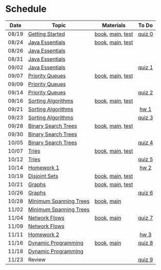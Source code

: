 # Schedule

| Date | Topic | Materials | To Do |
|:---:|---|---|:---:|
|08/19| [Getting Started](https://emory.zoom.us/rec/share/3NdrH4He5D5OHInCzFPcAocZD5TPeaa81XcY-acOzUnhn2hLi4-a5rCElFMxd2zY) | [book](https://emory.gitbook.io/dsa-java/getting-started), [main](../src/main/java/edu/emory/cs/utils), [test](../src/test/java/edu/emory/cs/utils) | [quiz 0](https://canvas.emory.edu/courses/76034/assignments/345083) |
|08/24| [Java Essentials](https://emory.zoom.us/rec/share/7JFFC4n55EdIZLOS9ALzHaIcGI_deaa81CVN_6IEzBkLLrTHjm2qeypF3o5GGb2p) | [book](https://emory.gitbook.io/dsa-java/java-essentials), [main](../src/main/java/edu/emory/cs/algebraic), [test](../src/test/java/edu/emory/cs/algebraic) | |
|08/26| [Java Essentials](https://emory.zoom.us/rec/share/--t2MZus7XhJZ43t0xD8ZaE5RJ7gX6a8hyFPrqYJzEq5EauMN41Byvc_tMZyFYKa) | | |
|08/31| [Java Essentials](https://emory.zoom.us/rec/share/tMMsAe3aqltIYpHz2BzfWYkHM4O_eaa8hHIarKZZnR5E8nIOfU61JnBMBh1CF-KF) | | |
|09/02| [Java Essentials](https://emory.zoom.us/rec/share/S--sbobV_7w8bWKcgJtwJ28-lCtmWW4vRuvvBly0cdY6QnNiGiCSW-3hAwHYZS_2.vG4rNR1Y1EEWvh5R) | | [quiz 1](https://canvas.emory.edu/courses/76034/assignments/346026) |
|09/07| [Priority Queues](https://emory.zoom.us/rec/share/DVMf6c2WU_n6w-AcBTaWjLpcNpp3x449S8KQz9ljwskniU8s4dudP2DzaWQlFCA.sKP1vlgXDjj5vK7C) | [book](https://emory.gitbook.io/dsa-java/priority-queues), [main](../src/main/java/edu/emory/cs/queue), [test](../src/test/java/edu/emory/cs/queue) | |
|09/09| [Priority Queues](https://emory.zoom.us/rec/share/Wm3gHZgt7QpFnsHZ0cj4yPUWA0eHcYyqmBabufO4sBnqnDIO4f01O0W9qDGMW7Q8.JSR5KwQUcJvJcP0y) | | |
|09/14| [Priority Queues](https://emory.zoom.us/rec/share/Z3X64yGo07pAHv975fMk6c4eASrfBHOJ1emsFENlojwiU5ELuL_4DKPX16_XbXdS.OoGgu61emBxUX3L3) | | [quiz 2](https://canvas.emory.edu/courses/76034/assignments/386413) |
|09/16| [Sorting Algorithms](https://emory.zoom.us/rec/share/x8s80Uevdgfd1dC3gu5eCYnRW2jc4vgl1x1KZnF6zgKOqd6kYd7iE_r2QNonLM0v.uQXg0ljURVJZVmN3) | [book](https://emory.gitbook.io/dsa-java/sorting-algorithms), [main](../src/main/java/edu/emory/cs/sort), [test](../src/test/java/edu/emory/cs/sort) | |
|09/21| [Sorting Algorithms](https://emory.zoom.us/rec/share/DFf08RCNdJkOPORmy3M4RcWzMFtvLfBq2BDMwJTiUS7J6P3RoOXU5WFtDc5JiLRQ.FG54Jx0hCHVcedPB) | | [hw 1](https://canvas.emory.edu/courses/76034/assignments/391370) |
|09/23| [Sorting Algorithms](https://emory.zoom.us/rec/share/uiXNhP026htrIjXBRBuLPYpjoVphL0TLVh5Ha76W_IpBbLciMnRaqOuMkuMqKWHX.x7UkAoHiy8FJxW4n) | | [quiz 3](https://canvas.emory.edu/courses/76034/assignments/392261) | 
|09/28| [Binary Search Trees](https://emory.zoom.us/rec/share/mhRyb-H31IQu3mMAZJFn8Ox9PFVC5u_iuCItYVGpMw8CkNMqbmEnfcYjok0SyKmO.zJjq3K3cTTQSLrY9) | [book](https://emory.gitbook.io/dsa-java/binary-search-trees), [main](../src/main/java/edu/emory/cs/tree), [test](../src/test/java/edu/emory/cs/tree)  | |
|09/30| [Binary Search Trees](https://emory.zoom.us/rec/share/MkwWbtIFV4r6KYI2hV8kUw5g643cwSefJl3FeIgtl137tJNVFSrN4JDZG3Pt19Qf.qyFGJAJ_gsBho6IX) | | |
|10/05| [Binary Search Trees](https://emory.zoom.us/rec/share/4BNd_dgh1rlRr0IoJ1buTgw14kHMM2CNmgxjd_44ZdsU7nlFGZ13G_N6GsIfQ4wq.n1zESZDTD3HIeFQQ) | | [quiz 4](https://canvas.emory.edu/courses/76034/assignments/396465) |
|10/07| [Tries](https://emory.zoom.us/rec/share/AR6PtqaiDN4hQfSYXwrbThtQdIR0Fd-A26VdwDlXJmRCNmt-8jKO_nZ5GgjH6Gw.__gUSUYvMThYDZ88) | [book](https://emory.gitbook.io/dsa-java/tries), [main](../src/main/java/edu/emory/cs/trie), [test](../src/test/java/edu/emory/cs/trie) | |
|10/12| [Tries](https://emory.zoom.us/rec/share/Bnz7t774imZCdpwRfZDeQ9l4VKZ1NeZZRmCHb8-nTWQ4z9N8yIL5l86MBVQXNWBg.F9khycWvYUyItPE1) | | [quiz 5](https://canvas.emory.edu/courses/76034/assignments/399575) |
|10/14| [Homework 1](https://emory.zoom.us/rec/share/Otk202-ZPGS5n8M-5evp5iUeasYWl4_6P9Fe3PFN1S97l2Uzh8cvPD7MguLqFkBI.GK7kqLF_5HHyQSSt) | | [hw 2](https://emory.gitbook.io/dsa-java/tries/homework) |
|10/19| [Disjoint Sets](https://emory.zoom.us/rec/share/DETYfhEuw8UOXM7-m1V-lT5PYsBRAyR0ex3mZ2lYKl-P8hHsX7-y5FVmJkS_9tRv.Ck5FrEMkLLSGD_Zx) | [book](https://emory.gitbook.io/dsa-java/disjoint-sets), [main](../src/main/java/edu/emory/cs/set), [test](../src/test/java/edu/emory/cs/set) | |
|10/21| [Graphs](https://emory.zoom.us/rec/share/ZaZ004n_WlTmCGj-Sq0TK-f0Jr2IUAC8vKSDRS6ivcmWWY1EA3vU1ItE5rBCmfHr.lLsMxAy9Z7SB13hY) | [book](https://emory.gitbook.io/dsa-java/graphs), [main](../src/main/java/edu/emory/cs/graph), [test](../src/test/java/edu/emory/cs/graph) |  |
|10/26| [Graphs](https://emory.zoom.us/rec/share/bVzolXB5jeui-Zrk9qWuw9k4aIuQxC5Oh1eS_I2puAPvR9pSPGHFZ-xqIzjbDZLn.MwIa6daltyBEPWCY) |  | [quiz 6](https://canvas.emory.edu/courses/76034/assignments/403938) |
|10/28| [Minimum Spanning Trees](https://emory.zoom.us/rec/share/RxmwTrgVWVSj6pC7oCp3sUCS7gs2a4SCIk3iSY1px_VJIzRPbySy9ZLKSDYRHSbD.8Xk7igj7w2gU6YCF) | [book](https://emory.gitbook.io/dsa-java/minimum-spanning-trees), [main](../src/main/java/edu/emory/cs/graph/span) | |
|11/02| [Minimum Spanning Trees]() | | |
|11/04| [Network Flows]() | [book](https://emory.gitbook.io/dsa-java/network-flows), [main](../src/main/java/edu/emory/cs/graph/flow) | [quiz 7]() |
|11/09| [Network Flows]() | | |
|11/11| [Homework 2]() | | [hw 3]() | 
|11/16| [Dynamic Programming]() | [book](https://emory.gitbook.io/dsa-java/dynamic-programming), [main](../src/main/java/edu/emory/cs/dynamic) | [quiz 8]() |
|11/18| [Dynamic Programming]() | | |
|11/23| Review | | [quiz 9]() |

<!--  -->
<!-- [Shortest Path Algorithms]() | [md](), [pdf](shortest_path_algorithms.pdf), [main](../src/main/java/edu/emory/cs/graph/path/) | [quiz 8](quiz0.md#quiz-8) | -->
<!-- [Binary Search Trees]() | [md](binary_search_trees.md), [pdf](binary_search_trees.pdf), [main](../src/main/java/edu/emory/cs/tree/) | |  -->
<!-- [Homework 3]() |  | [hw 4]() | -->

